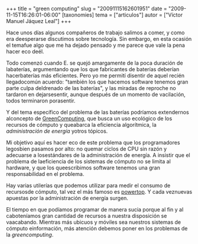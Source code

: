 +++
title = "green computing"
slug = "20091115162601951"
date = "2009-11-15T16:26:01-06:00"
[taxonomies]
tema = ["articulos"]
autor = ["Víctor Manuel Jáquez Leal"]
+++

Hace unos días algunos compañeros de trabajo salimos a comer, y como era
deesperarse discutimos sobre tecnología. Sin embargo, en esta ocasión el
temafue algo que me ha dejado pensado y me parece que vale la pena hacer
eco deél.

Todo comenzó cuando E. se quejó amargamente de la poca duración de
labaterías, argumentando que los que fabricantes de baterías deberían
hacerbaterías más eficientes. Pero yo me permití disentir de aquel
recién llegadocomún acuerdo: "también los que hacemos software tenemos
gran parte culpa deldrenado de las baterías", y las miradas de reproche
no tardaron en dejarsesentir, aunque después de un momento de
vacilación, todos terminaron porasentir.

Y del tema específico del problema de las baterías podríamos extendernos
alconcepto de
[GreenComputing](http://en.wikipedia.org/wiki/Green_computing), que
busca un uso ecológico de los recursos de cómputo y queabarca la
eficiencia algorítmica, la *administración de energía* yotros tópicos.

Mi objetivo aquí es hacer eco de este problema que los programadores
legosbien pasamos por alto: no quemar ciclos de CPU sin razón y
adecuarse a losestándares de la administración de energía. A insistir
que el problema de laeficiencia de los sistemas de cómputo no se limita
al hardware, y que los queescribimos software tenemos una gran
responsabilidad en el problema.

Hay varias utilerías que podemos utilizar para medir el consumo de
recursosde cómputo, tal vez el más famoso es
[powertop](http://www.lesswatts.org/projects/powertop/). Y cada
veznuevas apuestas por la administración de energía surgen.

El tiempo en que podíamos programar de manera sucia porque al fin y al
caboteníamos gran cantidad de recursos a nuestra disposición se
vaacabando. Mientras más ubicuos y móviles sea nuestros sistemas de
cómputo einformación, más atención debemos poner en los problemas de la
*greencomputing*.

